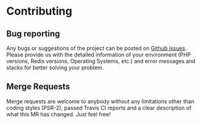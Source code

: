# Contributing

## Bug reporting

Any bugs or suggestions of the project can be posted on [Github issues](https://github.com/nrk/predis/issues).
Please provide us with the detailed information of your environment (PHP
versions, Redis versions, Operating Systems, etc.) and error messages
and stacks for better solving your problem.

## Merge Requests

Merge requests are welcome to anybody without any limitations other than
coding styles (PSR-2), passed Travis CI reports and a clear description of
what this MR has changed. Just feel free!

